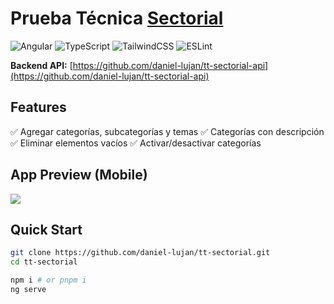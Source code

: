 # Prueba Técnica [Sectorial](https://sectorial.co)

![Angular](https://img.shields.io/badge/angular-%23DD0031.svg?style=for-the-badge&logo=angular&logoColor=white) ![TypeScript](https://img.shields.io/badge/typescript-%23007ACC.svg?style=for-the-badge&logo=typescript&logoColor=white) ![TailwindCSS](https://img.shields.io/badge/tailwindcss-%2338B2AC.svg?style=for-the-badge&logo=tailwind-css&logoColor=white) ![ESLint](https://img.shields.io/badge/ESLint-4B3263?style=for-the-badge&logo=eslint&logoColor=white)

**Backend API:** [https://github.com/daniel-lujan/tt-sectorial-api](https://github.com/daniel-lujan/tt-sectorial-api)

## Features

✅ Agregar categorías, subcategorías y temas
✅ Categorías con descripción
✅ Eliminar elementos vacíos
✅ Activar/desactivar categorías

## App Preview (Mobile)

<img src="https://raw.githubusercontent.com/daniel-lujan/tt-sectorial/main/src\assets\images\app-preview.png"></img>

## Quick Start

```bash
git clone https://github.com/daniel-lujan/tt-sectorial.git
cd tt-sectorial

npm i # or pnpm i
ng serve
```
